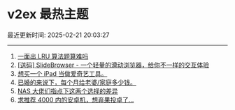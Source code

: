 # v2ex 最热主题

最近更新时间: 2025-02-21 20:03:27

--- 
1. [一面出 LRU 算法题算难吗](https://www.v2ex.com/t/1113104) 
2. [[送码] SlideBrowser - 一个轻量的滑动浏览器，给你不一样的交互体验](https://www.v2ex.com/t/1113107) 
3. [想买一个 iPad 当做爱奇艺工具。](https://www.v2ex.com/t/1113125) 
4. [已婚的来说下，每个月给老婆/家庭多少钱。](https://www.v2ex.com/t/1113156) 
5. [NAS 大佬们指点下这两个选择的差异](https://www.v2ex.com/t/1113120) 
6. [求推荐 4000 内的安卓机，想弃果投卓了…](https://www.v2ex.com/t/1113194) 
